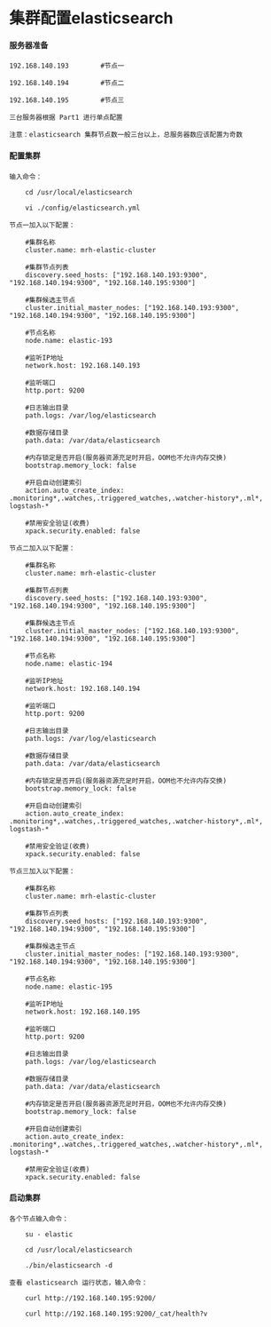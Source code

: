 
# 集群配置elasticsearch

#### 服务器准备

    192.168.140.193        #节点一

    192.168.140.194        #节点二

    192.168.140.195        #节点三

    三台服务器根据 Part1 进行单点配置

    注意：elasticsearch 集群节点数一般三台以上，总服务器数应该配置为奇数

#### 配置集群

    输入命令：

        cd /usr/local/elasticsearch

        vi ./config/elasticsearch.yml

    节点一加入以下配置：

        #集群名称
        cluster.name: mrh-elastic-cluster

        #集群节点列表
        discovery.seed_hosts: ["192.168.140.193:9300", "192.168.140.194:9300", "192.168.140.195:9300"]

        #集群候选主节点
        cluster.initial_master_nodes: ["192.168.140.193:9300", "192.168.140.194:9300", "192.168.140.195:9300"]

        #节点名称
        node.name: elastic-193

        #监听IP地址
        network.host: 192.168.140.193

        #监听端口
        http.port: 9200

        #日志输出目录
        path.logs: /var/log/elasticsearch

        #数据存储目录
        path.data: /var/data/elasticsearch

        #内存锁定是否开启(服务器资源充足时开启，OOM也不允许内存交换)
        bootstrap.memory_lock: false

        #开启自动创建索引
        action.auto_create_index: .monitoring*,.watches,.triggered_watches,.watcher-history*,.ml*, logstash-*

        #禁用安全验证(收费)
        xpack.security.enabled: false

    节点二加入以下配置：

        #集群名称
        cluster.name: mrh-elastic-cluster

        #集群节点列表
        discovery.seed_hosts: ["192.168.140.193:9300", "192.168.140.194:9300", "192.168.140.195:9300"]

        #集群候选主节点
        cluster.initial_master_nodes: ["192.168.140.193:9300", "192.168.140.194:9300", "192.168.140.195:9300"]

        #节点名称
        node.name: elastic-194

        #监听IP地址
        network.host: 192.168.140.194

        #监听端口
        http.port: 9200

        #日志输出目录
        path.logs: /var/log/elasticsearch

        #数据存储目录
        path.data: /var/data/elasticsearch

        #内存锁定是否开启(服务器资源充足时开启，OOM也不允许内存交换)
        bootstrap.memory_lock: false

        #开启自动创建索引
        action.auto_create_index: .monitoring*,.watches,.triggered_watches,.watcher-history*,.ml*, logstash-*

        #禁用安全验证(收费)
        xpack.security.enabled: false

    节点三加入以下配置：

        #集群名称
        cluster.name: mrh-elastic-cluster

        #集群节点列表
        discovery.seed_hosts: ["192.168.140.193:9300", "192.168.140.194:9300", "192.168.140.195:9300"]

        #集群候选主节点
        cluster.initial_master_nodes: ["192.168.140.193:9300", "192.168.140.194:9300", "192.168.140.195:9300"]

        #节点名称
        node.name: elastic-195

        #监听IP地址
        network.host: 192.168.140.195

        #监听端口
        http.port: 9200

        #日志输出目录
        path.logs: /var/log/elasticsearch

        #数据存储目录
        path.data: /var/data/elasticsearch

        #内存锁定是否开启(服务器资源充足时开启，OOM也不允许内存交换)
        bootstrap.memory_lock: false

        #开启自动创建索引
        action.auto_create_index: .monitoring*,.watches,.triggered_watches,.watcher-history*,.ml*, logstash-*

        #禁用安全验证(收费)
        xpack.security.enabled: false

#### 启动集群

    各个节点输入命令：

        su - elastic

        cd /usr/local/elasticsearch

        ./bin/elasticsearch -d

    查看 elasticsearch 运行状态，输入命令：

        curl http://192.168.140.195:9200/

        curl http://192.168.140.195:9200/_cat/health?v
